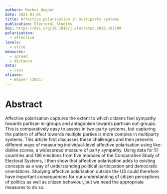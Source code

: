 ```yaml
---
authors: Markus Wagner
date: 2021-01-01
title: Affective polarisation in multiparty systems
publication: Electoral Studies
doi: https://doi.org/10.1016/j.electstud.2020.102199
polarisation:
  - affective
levels:
  - elite
measures:
  - spread
  - distance
data:
  - cses
aliases:
  - Wagner (2021)
---
```

# Abstract
Affective polarisation captures the extent to which citizens feel sympathy towards partisan in-groups and antagonism towards partisan out-groups. This is comparatively easy to assess in two-party systems, but capturing the pattern of affect towards multiple parties is more complex in multiparty systems. This article first discusses these challenges and then presents different ways of measuring individual-level affective polarisation using like-dislike scores, a widespread measure of party sympathy. Using data for 51 countries and 166 elections from five modules of the Comparative Study of Electoral Systems, I then show that affective polarisation adds to existing concepts as a way of understanding political participation and democratic orientations. Studying affective polarisation outside the US could therefore have important consequences for our understanding of citizen perceptions of politics as well as citizen behaviour, but we need the appropriate measures to do so.